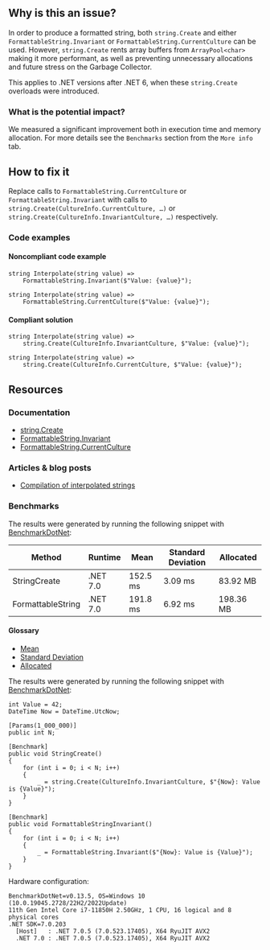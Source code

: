 ## Why is this an issue?

In order to produce a formatted string, both `string.Create` and either `FormattableString.Invariant` or
`FormattableString.CurrentCulture` can be used. However, `string.Create` rents array buffers from
`ArrayPool<char>` making it more performant, as well as preventing unnecessary allocations and future stress on the Garbage
Collector.

This applies to .NET versions after .NET 6, when these `string.Create` overloads were introduced.

### What is the potential impact?

We measured a significant improvement both in execution time and memory allocation. For more details see the `Benchmarks` section from
the `More info` tab.

## How to fix it

Replace calls to `FormattableString.CurrentCulture` or `FormattableString.Invariant` with calls to
`string.Create(CultureInfo.CurrentCulture, …​)` or `string.Create(CultureInfo.InvariantCulture, …​)` respectively.

### Code examples

#### Noncompliant code example

    string Interpolate(string value) =>
        FormattableString.Invariant($"Value: {value}");

    string Interpolate(string value) =>
        FormattableString.CurrentCulture($"Value: {value}");

#### Compliant solution

    string Interpolate(string value) =>
        string.Create(CultureInfo.InvariantCulture, $"Value: {value}");

    string Interpolate(string value) =>
        string.Create(CultureInfo.CurrentCulture, $"Value: {value}");

## Resources

### Documentation

-   [string.Create](https://learn.microsoft.com/en-us/dotnet/api/system.string.create?view=net-7.0)
-   [FormattableString.Invariant](https://learn.microsoft.com/en-us/dotnet/api/system.formattablestring.invariant)
-   [FormattableString.CurrentCulture](https://learn.microsoft.com/en-us/dotnet/api/system.formattablestring.currentculture)

### Articles & blog posts

-   [Compilation of
  interpolated strings](https://learn.microsoft.com/en-us/dotnet/csharp/language-reference/tokens/interpolated#compilation-of-interpolated-strings)

### Benchmarks

The results were generated by running the following snippet with [BenchmarkDotNet](https://github.com/dotnet/BenchmarkDotNet):

| Method | Runtime | Mean | Standard Deviation | Allocated |
| --- | --- | --- | --- | --- |
| StringCreate | .NET 7.0 | 152.5 ms | 3.09 ms | 83.92 MB |
| FormattableString | .NET 7.0 | 191.8 ms | 6.92 ms | 198.36 MB |

#### Glossary

-   [Mean](https://en.wikipedia.org/wiki/Arithmetic_mean)
-   [Standard Deviation](https://en.wikipedia.org/wiki/Standard_deviation)
-   [Allocated](https://en.wikipedia.org/wiki/Memory_management)

The results were generated by running the following snippet with [BenchmarkDotNet](https://github.com/dotnet/BenchmarkDotNet):

    int Value = 42;
    DateTime Now = DateTime.UtcNow;
    
    [Params(1_000_000)]
    public int N;
    
    [Benchmark]
    public void StringCreate()
    {
        for (int i = 0; i < N; i++)
        {
            _ = string.Create(CultureInfo.InvariantCulture, $"{Now}: Value is {Value}");
        }
    }
    
    [Benchmark]
    public void FormattableStringInvariant()
    {
        for (int i = 0; i < N; i++)
        {
            _ = FormattableString.Invariant($"{Now}: Value is {Value}");
        }
    }

Hardware configuration:

    BenchmarkDotNet=v0.13.5, OS=Windows 10 (10.0.19045.2728/22H2/2022Update)
    11th Gen Intel Core i7-11850H 2.50GHz, 1 CPU, 16 logical and 8 physical cores
    .NET SDK=7.0.203
      [Host]   : .NET 7.0.5 (7.0.523.17405), X64 RyuJIT AVX2
      .NET 7.0 : .NET 7.0.5 (7.0.523.17405), X64 RyuJIT AVX2
